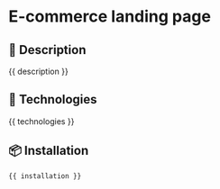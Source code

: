 # E-commerce landing page

## 📝 Description

{{ description }}

## 🚀 Technologies

{{ technologies }}

## 📦 Installation

```bash
{{ installation }}
```
